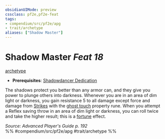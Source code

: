 ```yaml
---
obsidianUIMode: preview
cssclass: pf2e,pf2e-feat
tags:
- compendium/src/pf2e/apg
- trait/archetype
aliases: ["Shadow Master"]
---
```

# Shadow Master  *Feat 18*  
[archetype](../../Rules/traits/archetype.md)  

- **Prerequisites**: [Shadowdancer Dedication](shadowdancer-dedication-apg.md)

The shadows protect you better than any armor can, and they give you power to plunge others into darkness. Whenever you are in an area of dim light or darkness, you gain resistance 5 to all damage except force and damage from [Strikes](../../Rules/actions/strike.md) with the [ghost touch](../equipment/items/ghost-touch.md) property rune. When you attempt a Reflex saving throw in an area of dim light or darkness, you can roll twice and take the higher result; this is a [fortune](../../Rules/traits/fortune.md) effect.

*Source: Advanced Player's Guide p. 192*  
%% #compendium/src/pf2e/apg #trait/archetype %%